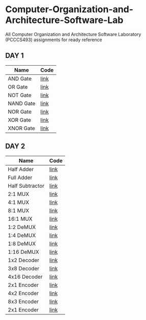 # Computer-Organization-and-Architecture-Software-Lab
All Computer Organization and Architecture Software Laboratory (PCCCS493) assignments for ready reference

## DAY 1
| Name | Code | 
| -- | -- |
| AND Gate | [link](DAY1/and_gate.vhd) | 
| OR Gate | [link](DAY1/or_gate.vhd) | 
| NOT Gate | [link](DAY1/not_gate.vhd) | 
| NAND Gate | [link](DAY1/nand_gate.vhd) | 
| NOR Gate | [link](DAY1/nor_gate.vhd) | 
| XOR Gate | [link](DAY1/xor_gate.vhd) | 
| XNOR Gate | [link](DAY1/xnor_gate.vhd) | 

## DAY 2
| Name | Code | 
| -- | -- |
| Half Adder | [link](DAY2/half_adder.vhd) | 
| Full Adder | [link](DAY2/full_adder.vhd) | 
| Half Subtractor | [link](DAY2/half_subtractor.vhd) | 
| 2:1 MUX | [link](DAY2/2_1_MUX.vhd) | 
| 4:1 MUX | [link](DAY2/4_1_MUX.vhd) | 
| 8:1 MUX | [link](DAY2/8_1_MUX.vhd) | 
| 16:1 MUX | [link](DAY2/16_1_MUX.vhd) | 
| 1:2 DeMUX | [link](DAY2/1_2_DeMUX.vhd) | 
| 1:4 DeMUX | [link](DAY2/1_4_DeMUX.vhd) | 
| 1:8 DeMUX | [link](DAY2/1_8_DeMUX.vhd) | 
| 1:16 DeMUX | [link](DAY2/1_16_DeMUX.vhd) | 
| 1x2 Decoder | [link](DAY2/1_2_Decoder.vhd) | 
| 3x8 Decoder | [link](DAY2/3_8_Decoder.vhd) | 
| 4x16 Decoder | [link](DAY2/4_16_Decoder.vhd) | 
| 2x1 Encoder | [link](DAY2/2_1_Encoder.vhd) | 
| 4x2 Encoder | [link](DAY2/4_2_Encoder.vhd) | 
| 8x3 Encoder | [link](DAY2/8_3_Encoder.vhd) | 
| 2x1 Encoder | [link](DAY2/16_4_Encoder.vhd) | 
